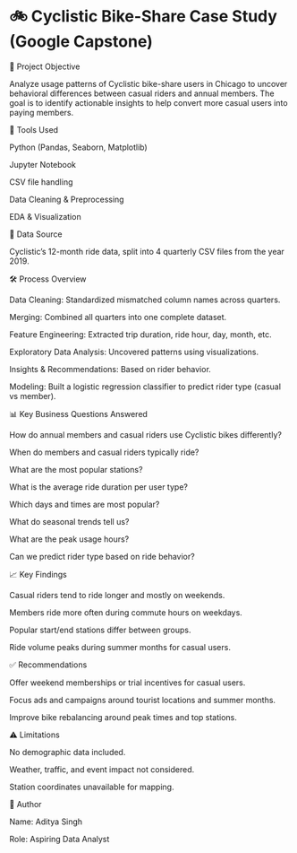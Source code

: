 # 🚲  Cyclistic Bike-Share Case Study (Google Capstone)

📌 Project Objective

Analyze usage patterns of Cyclistic bike-share users in Chicago to uncover behavioral differences between casual riders and annual members. The goal is to identify actionable insights to help convert more casual users into paying members.

🧰 Tools Used

Python (Pandas, Seaborn, Matplotlib)

Jupyter Notebook

CSV file handling

Data Cleaning & Preprocessing

EDA & Visualization

📁 Data Source

Cyclistic’s 12-month ride data, split into 4 quarterly CSV files from the year 2019.

🛠️ Process Overview

Data Cleaning: Standardized mismatched column names across quarters.

Merging: Combined all quarters into one complete dataset.

Feature Engineering: Extracted trip duration, ride hour, day, month, etc.

Exploratory Data Analysis: Uncovered patterns using visualizations.

Insights & Recommendations: Based on rider behavior.

Modeling: Built a logistic regression classifier to predict rider type (casual vs member).

📊 Key Business Questions Answered

How do annual members and casual riders use Cyclistic bikes differently?

When do members and casual riders typically ride?

What are the most popular stations?

What is the average ride duration per user type?

Which days and times are most popular?

What do seasonal trends tell us?

What are the peak usage hours?

Can we predict rider type based on ride behavior?

📈 Key Findings

Casual riders tend to ride longer and mostly on weekends.

Members ride more often during commute hours on weekdays.

Popular start/end stations differ between groups.

Ride volume peaks during summer months for casual users.

✅ Recommendations

Offer weekend memberships or trial incentives for casual users.

Focus ads and campaigns around tourist locations and summer months.

Improve bike rebalancing around peak times and top stations.


⚠️ Limitations

No demographic data included.

Weather, traffic, and event impact not considered.

Station coordinates unavailable for mapping.


👤 Author

Name: Aditya Singh

Role: Aspiring Data Analyst



